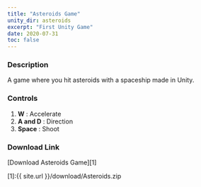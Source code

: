 ```yaml
---
title: "Asteroids Game"
unity_dir: asteroids
excerpt: "First Unity Game"
date: 2020-07-31
toc: false
---
```


### Description

A game where you hit asteroids with a spaceship made in Unity.

### Controls

1. **W** : Accelerate
2. **A and D** : Direction
3. **Space** : Shoot

### Download Link

[Download Asteroids Game][1]

[1]:{{ site.url }}/download/Asteroids.zip
